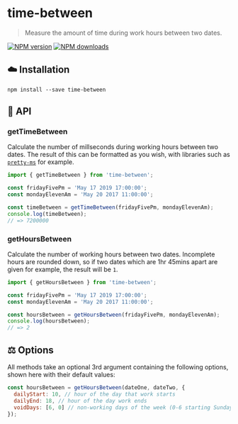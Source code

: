 # time-between

> Measure the amount of time during work hours between two dates.

[![NPM version](http://img.shields.io/npm/v/time-between.svg?style=flat-square)](https://www.npmjs.com/package/time-between)
[![NPM downloads](http://img.shields.io/npm/dm/time-between.svg?style=flat-square)](https://www.npmjs.com/package/time-between)

## ☁️ Installation

```
npm install --save time-between
```

## 📝 API

### getTimeBetween

Calculate the number of millseconds during working hours between two dates. The
result of this can be formatted as you wish, with libraries such as
[`pretty-ms`](https://github.com/sindresorhus/pretty-ms) for example.

```js
import { getTimeBetween } from 'time-between';

const fridayFivePm = 'May 17 2019 17:00:00';
const mondayElevenAm = 'May 20 2017 11:00:00';

const timeBetween = getTimeBetween(fridayFivePm, mondayElevenAm);
console.log(timeBetween);
// => 7200000
```

### getHoursBetween

Calculate the number of working hours between two dates. Incomplete hours are
rounded down, so if two dates which are 1hr 45mins apart are given for example,
the result will be `1`.

```js
import { getHoursBetween } from 'time-between';

const fridayFivePm = 'May 17 2019 17:00:00';
const mondayElevenAm = 'May 20 2017 11:00:00';

const hoursBetween = getHoursBetween(fridayFivePm, mondayElevenAm);
console.log(hoursBetween);
// => 2
```

## ⚖️ Options

All methods take an optional 3rd argument containing the following options,
shown here with their default values:

```js
const hoursBetween = getHoursBetween(dateOne, dateTwo, {
  dailyStart: 10, // hour of the day that work starts
  dailyEnd: 18, // hour of the day work ends
  voidDays: [6, 0] // non-working days of the week (0-6 starting Sunday)
});
```
